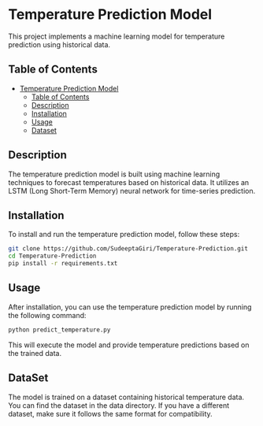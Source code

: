 # Temperature Prediction Model

This project implements a machine learning model for temperature prediction using historical data.

## Table of Contents

- [Temperature Prediction Model](#temperature-prediction-model)
  - [Table of Contents](#table-of-contents)
  - [Description](#description)
  - [Installation](#installation)
  - [Usage](#usage)
  - [Dataset](#dataset)
  

## Description

The temperature prediction model is built using machine learning techniques to forecast temperatures based on historical data. It utilizes an LSTM (Long Short-Term Memory) neural network for time-series prediction.

## Installation

To install and run the temperature prediction model, follow these steps:

```bash
git clone https://github.com/SudeeptaGiri/Temperature-Prediction.git
cd Temperature-Prediction
pip install -r requirements.txt
```

## Usage

After installation, you can use the temperature prediction model by running the following command:

```bash
python predict_temperature.py
```
This will execute the model and provide temperature predictions based on the trained data.

## DataSet

The model is trained on a dataset containing historical temperature data. You can find the dataset in the data directory. If you have a different dataset, make sure it follows the same format for compatibility.
